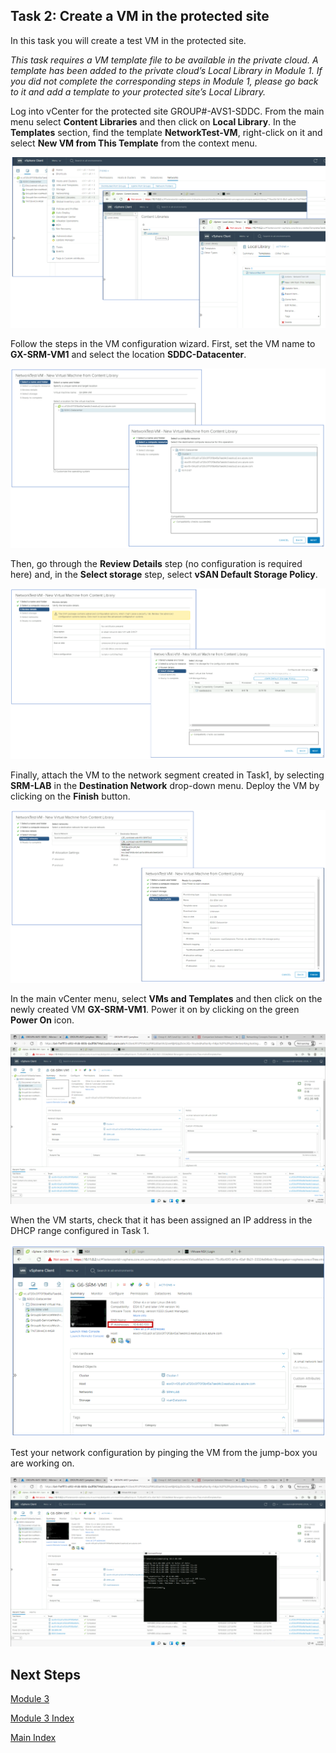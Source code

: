 ## Task 2: Create a VM in the protected site

In this task you will create a test VM in the protected site.

*This task requires a VM template file to be available in the private cloud. A
template has been added to the private cloud’s Local Library in Module 1. If you
did not complete the corresponding steps in Module 1, please go back to it and
add a template to your protected site’s Local Library.*

Log into vCenter for the protected site GROUP\#-AVS1-SDDC. From the main menu
select **Content Libraries** and then click on **Local Library**. In the **Templates**
section, find the template **NetworkTest-VM**, right-click on it and select **New
VM from This Template** from the context menu.

![](media/e0eed977a780948438f1feabdadca181.png)

Follow the steps in the VM configuration wizard. First, set the VM name to **GX-SRM-VM1** and select the location **SDDC-Datacenter**.

![](media/af10b25e4315bbae52b4356e3b088d80.png)

Then, go through the **Review Details** step (no configuration is required here)
and, in the **Select storage** step, select **vSAN Default Storage Policy**.

![](media/fc5cc689dc8c6093f53c50f12c5f733a.png)

Finally, attach the VM to the network segment created in Task1, by selecting
**SRM-LAB** in the **Destination Network** drop-down menu. Deploy the VM by clicking on the **Finish** button.

![](media/bc719a8326876c91827c186e7b47183b.png)

In the main vCenter menu, select **VMs and Templates** and then click on the newly
created VM **GX-SRM-VM1**. Power it on by clicking on the green **Power On** icon.

![](media/b354049252367e3210c7680337af984f.png)

When the VM starts, check that it has been assigned an IP address in the DHCP
range configured in Task 1.

![](media/96f56838bed0f88643da6f8f3a9770d1.png)

Test your network configuration by pinging the VM from the jump-box you are
working on.

![](media/e61ddb7e9c1c22afca8eacc835eba309.png)

## Next Steps

[Module 3](module-3-task-3)

[Module 3 Index](module-3-index)

[Main Index](index)